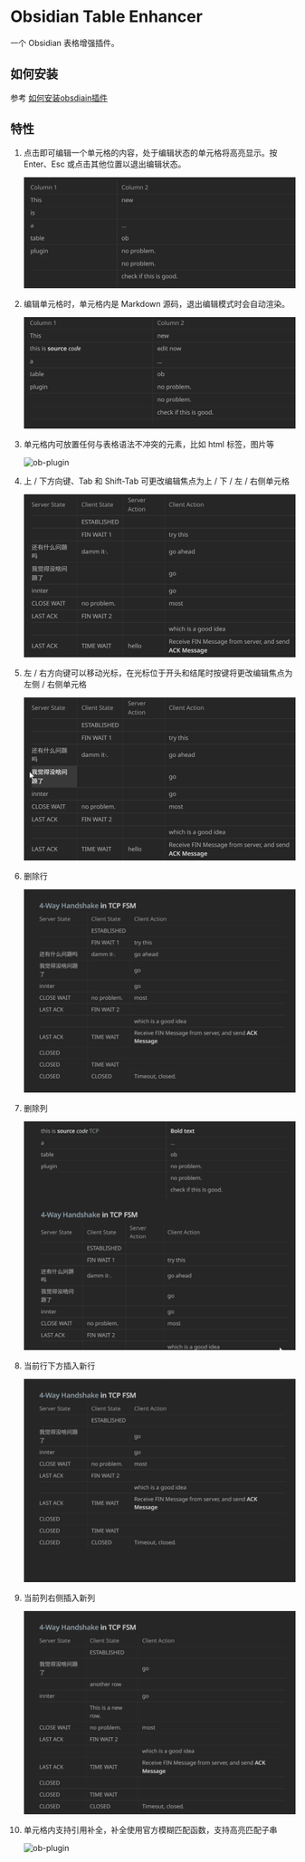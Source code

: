 # Obsidian Table Enhancer

一个 Obsidian 表格增强插件。

## 如何安装

参考 [如何安装obsdiain插件](https://publish.obsidian.md/chinesehelp/01+2021%E6%96%B0%E6%95%99%E7%A8%8B/%E5%A6%82%E4%BD%95%E5%AE%89%E8%A3%85obsdiain%E6%8F%92%E4%BB%B6)

## 特性

1. 点击即可编辑一个单元格的内容，处于编辑状态的单元格将高亮显示。按 Enter、Esc 或点击其他位置以退出编辑状态。

   ![](https://raw.githubusercontent.com/Stardusten/Pic/master/img/202208252022775.gif)

2. 编辑单元格时，单元格内是 Markdown 源码，退出编辑模式时会自动渲染。

   ![](https://raw.githubusercontent.com/Stardusten/Pic/master/img/202208252046274.gif)
   
3. 单元格内可放置任何与表格语法不冲突的元素，比如 html 标签，图片等

	![ob-plugin](https://user-images.githubusercontent.com/38722307/186895602-d3ca0b99-dc99-4e34-8e16-003b3643c4f2.gif)

4. 上 / 下方向键、Tab 和 Shift-Tab 可更改编辑焦点为上 / 下 / 左 / 右侧单元格

   ![](https://raw.githubusercontent.com/Stardusten/Pic/master/img/202208252049575.gif)

5. 左 / 右方向键可以移动光标，在光标位于开头和结尾时按键将更改编辑焦点为左侧 / 右侧单元格

   ![](https://raw.githubusercontent.com/Stardusten/Pic/master/img/202208252052416.gif)

6. 删除行

   ![](https://raw.githubusercontent.com/Stardusten/Pic/master/img/202208252056998.gif)

7. 删除列

   ![](https://raw.githubusercontent.com/Stardusten/Pic/master/img/202208252055477.gif)

8. 当前行下方插入新行

   ![](https://raw.githubusercontent.com/Stardusten/Pic/master/img/202208252059685.gif)

9. 当前列右侧插入新列

   ![](https://raw.githubusercontent.com/Stardusten/Pic/master/img/202208252102032.gif)

10. 单元格内支持引用补全，补全使用官方模糊匹配函数，支持高亮匹配子串

	![ob-plugin](https://user-images.githubusercontent.com/38722307/187054193-bb0e837c-8817-4cf3-9f49-cd231c1d8b71.gif)
